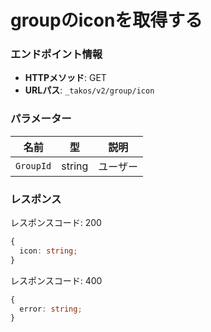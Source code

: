 # groupのiconを取得する

### エンドポイント情報

- **HTTPメソッド**: GET
- **URLパス**: `_takos/v2/group/icon`

### パラメーター

| 名前      | 型     | 説明     |
| --------- | ------ | -------- |
| `GroupId` | string | ユーザー |

### レスポンス

レスポンスコード: 200

```ts
{
  icon: string;
}
```

レスポンスコード: 400

```ts
{
  error: string;
}
```
